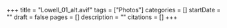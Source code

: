 +++
title = "Lowell_01_alt.avif"
tags = ["Photos"]
categories = []
startDate = ""
draft = false
pages = []
description = ""
citations = []
+++
